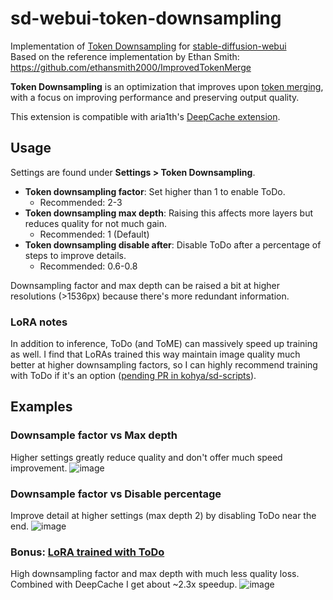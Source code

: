 # sd-webui-token-downsampling

Implementation of [Token Downsampling](https://arxiv.org/abs/2402.13573) for [stable-diffusion-webui](https://github.com/AUTOMATIC1111/stable-diffusion-webui)  
Based on the reference implementation by Ethan Smith: https://github.com/ethansmith2000/ImprovedTokenMerge

**Token Downsampling** is an optimization that improves upon [token merging](https://github.com/dbolya/tomesd), with a focus on improving performance and preserving output quality.

This extension is compatible with aria1th's [DeepCache extension](https://github.com/aria1th/sd-webui-deepcache-standalone).

## Usage
Settings are found under **Settings > Token Downsampling**.

- **Token downsampling factor**: Set higher than 1 to enable ToDo.
  - Recommended: 2-3
- **Token downsampling max depth**: Raising this affects more layers but reduces quality for not much gain.
  - Recommended: 1 (Default)
- **Token downsampling disable after**: Disable ToDo after a percentage of steps to improve details.
  - Recommended: 0.6-0.8

Downsampling factor and max depth can be raised a bit at higher resolutions (\>1536px) because there's more redundant information.

### LoRA notes

In addition to inference, ToDo (and ToME) can massively speed up training as well. I find that LoRAs trained this way maintain image quality much better at higher downsampling factors, so I can highly recommend training with ToDo if it's an option ([pending PR in kohya/sd-scripts](https://github.com/kohya-ss/sd-scripts/pull/1151)).

## Examples
### Downsample factor vs Max depth
Higher settings greatly reduce quality and don't offer much speed improvement.
![image](https://github.com/feffy380/sd-webui-token-downsampling/assets/114889020/05aa3cd1-9c3a-414f-9936-124e07d01afe)

### Downsample factor vs Disable percentage
Improve detail at higher settings (max depth 2) by disabling ToDo near the end.
![image](https://github.com/feffy380/sd-webui-token-downsampling/assets/114889020/d597db1c-e91d-42cb-b759-e492df963cfe)

### Bonus: [LoRA trained with ToDo](https://github.com/kohya-ss/sd-scripts/pull/1151)
High downsampling factor and max depth with much less quality loss. Combined with DeepCache I get about ~2.3x speedup.
![image](https://github.com/feffy380/sd-webui-token-downsampling/assets/114889020/fd4fe62b-684e-4d40-b4b0-1bec4be0fce0)
